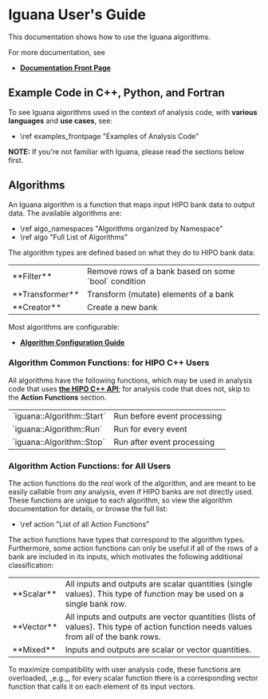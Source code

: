 <!--
This file is used as a mainpage for the API documentation,
which is generated by `doxygen`. To generate API
documentation locally, run `doxygen doc/gen/Doxyfile`
-->

# Iguana User's Guide

This documentation shows how to use the Iguana algorithms.

For more documentation, see
- [**Documentation Front Page**](https://github.com/JeffersonLab/iguana/blob/main/README.md)

## Example Code in C++, Python, and Fortran

To see Iguana algorithms used in the context of analysis code, with **various languages** and **use cases**, see:
- \ref examples_frontpage "Examples of Analysis Code"

**NOTE:** If you're not familiar with Iguana, please read the sections below first.

## Algorithms

An Iguana algorithm is a function that maps input HIPO bank data to output data. The available algorithms are:

- \ref algo_namespaces "Algorithms organized by Namespace"
- \ref algo "Full List of Algorithms"

The algorithm types are defined based on what they do to HIPO bank data:

<table>
<tr><td> **Filter** </td><td> Remove rows of a bank based on some `bool` condition </td></tr>
<tr><td> **Transformer** </td><td> Transform (mutate) elements of a bank </td></tr>
<tr><td> **Creator** </td><td> Create a new bank </td></tr>
</table>

Most algorithms are configurable:
- [**Algorithm Configuration Guide**](https://github.com/JeffersonLab/iguana/blob/main/doc/configuration.md)

### Algorithm Common Functions: for HIPO C++ Users

All algorithms have the following functions, which may be used in analysis code
that uses [**the HIPO C++ API**](https://github.com/gavalian/hipo); for
analysis code that does not, skip to the **Action Functions** section.

<table>
<tr><td> `iguana::Algorithm::Start` </td><td> Run before event processing </td></tr>
<tr><td> `iguana::Algorithm::Run` </td><td> Run for every event </td></tr>
<tr><td> `iguana::Algorithm::Stop` </td><td> Run after event processing </td></tr>
</table>

### Algorithm Action Functions: for All Users

The action functions do the _real_ work of the algorithm, and are meant to be
easily callable from _any_ analysis, even if HIPO banks are not directly used.
These functions are unique to each algorithm, so view the algorithm
documentation for details, or browse the full list:

- \ref action "List of all Action Functions"

The action functions have types that correspond to the algorithm types.
Furthermore, some action functions can only be useful if all of the rows of a
bank are included in its inputs, which motivates the following additional
classification:
<table>
<tr><td> **Scalar** </td><td>
All inputs and outputs are scalar quantities (single values).
This type of function may be used on a single bank row.
</td></tr>
<tr><td> **Vector** </td><td>
All inputs and outputs are vector quantities (lists of values).
This type of action function needs values from all of the bank rows.
</td></tr>
<tr><td> **Mixed** </td><td>
Inputs and outputs are scalar or vector quantities.
</td></tr>
</table>
To maximize compatibility with user analysis code, these functions are
overloaded, _e.g._, for every scalar function there is a corresponding vector
function that calls it on each element of its input vectors.

